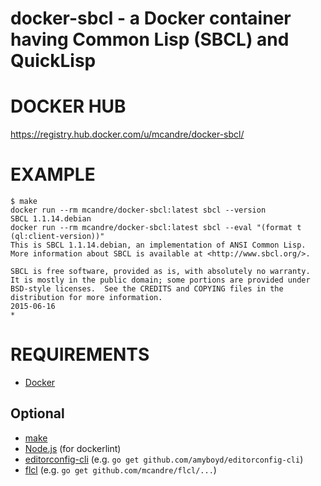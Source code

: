 # docker-sbcl - a Docker container having Common Lisp (SBCL) and QuickLisp

# DOCKER HUB

https://registry.hub.docker.com/u/mcandre/docker-sbcl/

# EXAMPLE

```
$ make
docker run --rm mcandre/docker-sbcl:latest sbcl --version
SBCL 1.1.14.debian
docker run --rm mcandre/docker-sbcl:latest sbcl --eval "(format t (ql:client-version))"
This is SBCL 1.1.14.debian, an implementation of ANSI Common Lisp.
More information about SBCL is available at <http://www.sbcl.org/>.

SBCL is free software, provided as is, with absolutely no warranty.
It is mostly in the public domain; some portions are provided under
BSD-style licenses.  See the CREDITS and COPYING files in the
distribution for more information.
2015-06-16
*
```

# REQUIREMENTS

* [Docker](https://www.docker.com/)

## Optional

* [make](http://www.gnu.org/software/make/)
* [Node.js](https://nodejs.org/en/) (for dockerlint)
* [editorconfig-cli](https://github.com/amyboyd/editorconfig-cli) (e.g. `go get github.com/amyboyd/editorconfig-cli`)
* [flcl](https://github.com/mcandre/flcl) (e.g. `go get github.com/mcandre/flcl/...`)

